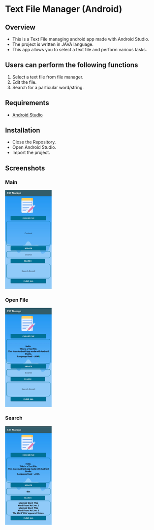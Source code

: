 # Text File Manager (Android)
## Overview
* This is a Text File managing android app made with Android Studio.
* The project is written in JAVA language.
* This app allows you to select a text file and perform various tasks.

## Users can perform the following functions
1. Select a text file from file manager.
2. Edit the file.
3. Search for a particular word/string.

## Requirements
* [Android Studio](https://developer.android.com/studio)

## Installation
* Close the Repository.
* Open Android Studio.
* Import the project.

## Screenshots
### Main
<img src="screenshots/main.jpg" width="30%">

### Open File
<img src="screenshots/file.jpg" width="30%">

### Search
<img src="screenshots/search.jpg" width="30%">
